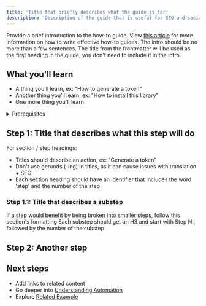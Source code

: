 ```yaml
---
title: 'Title that briefly describes what the guide is for'
description: 'Description of the guide that is useful for SEO and social media links'
---
```


Provide a brief introduction to the how-to guide. View [this article](https://diataxis.fr/how-to-guides/) for more information on how to write effective how-to guides. The intro should be no more than a few sentences.
The title from the frontmatter will be used as the first heading in the guide, you don't need to include it in the intro.

## What you'll learn

- A thing you'll learn, ex: "How to generate a token"
- Another thing you'll learn, ex: "How to install this library"
- One more thing you'll learn

<details>
  <summary>Prerequisites</summary>

To follow the steps in this guide, you'll need:

- A prerequisite, ex: "Familiarity with [Asset definitions](/concepts/assets)"
- Another prerequisite, ex: "To install this library"
- One more

</details>

## Step 1: Title that describes what this step will do

For section / step headings:

- Titles should describe an action, ex: "Generate a token"
- Don't use gerunds (-ing) in titles, as it can cause issues with translation + SEO
- Each section heading should have an identifier that includes the word 'step' and the number of the step

### Step 1.1: Title that describes a substep

If a step would benefit by being broken into smaller steps, follow this section's formatting
Each substep should get an H3 and start with Step N., followed by the number of the substep

## Step 2: Another step

## Next steps

- Add links to related content
- Go deeper into [Understanding Automation](/concepts/understanding-automation)
- Explore [Related Example](/)
